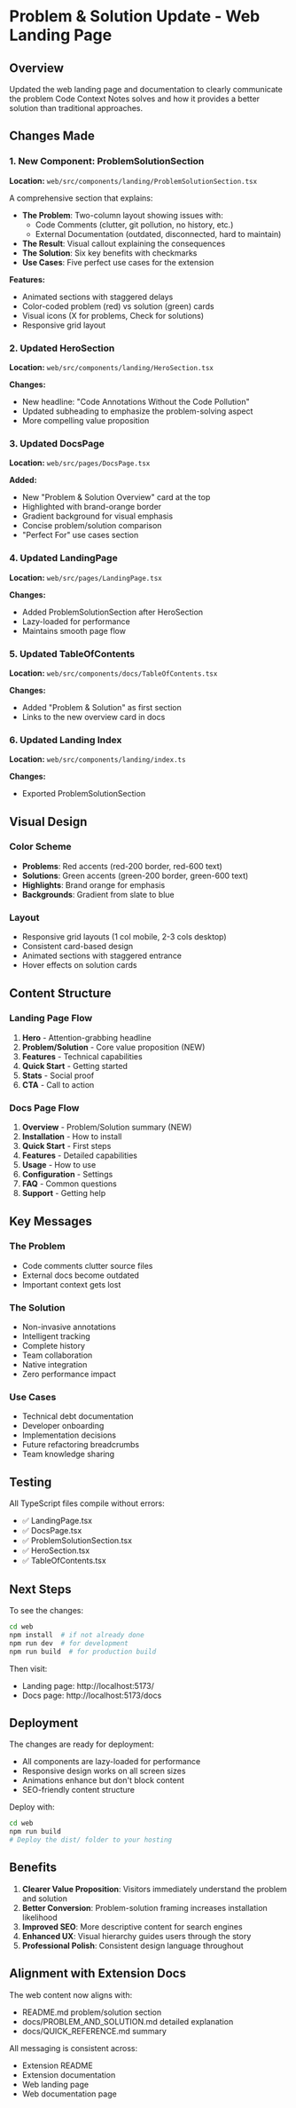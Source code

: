 # Problem & Solution Update - Web Landing Page

## Overview

Updated the web landing page and documentation to clearly communicate the problem Code Context Notes solves and how it provides a better solution than traditional approaches.

## Changes Made

### 1. New Component: ProblemSolutionSection

**Location:** `web/src/components/landing/ProblemSolutionSection.tsx`

A comprehensive section that explains:
- **The Problem**: Two-column layout showing issues with:
  - Code Comments (clutter, git pollution, no history, etc.)
  - External Documentation (outdated, disconnected, hard to maintain)
- **The Result**: Visual callout explaining the consequences
- **The Solution**: Six key benefits with checkmarks
- **Use Cases**: Five perfect use cases for the extension

**Features:**
- Animated sections with staggered delays
- Color-coded problem (red) vs solution (green) cards
- Visual icons (X for problems, Check for solutions)
- Responsive grid layout

### 2. Updated HeroSection

**Location:** `web/src/components/landing/HeroSection.tsx`

**Changes:**
- New headline: "Code Annotations Without the Code Pollution"
- Updated subheading to emphasize the problem-solving aspect
- More compelling value proposition

### 3. Updated DocsPage

**Location:** `web/src/pages/DocsPage.tsx`

**Added:**
- New "Problem & Solution Overview" card at the top
- Highlighted with brand-orange border
- Gradient background for visual emphasis
- Concise problem/solution comparison
- "Perfect For" use cases section

### 4. Updated LandingPage

**Location:** `web/src/pages/LandingPage.tsx`

**Changes:**
- Added ProblemSolutionSection after HeroSection
- Lazy-loaded for performance
- Maintains smooth page flow

### 5. Updated TableOfContents

**Location:** `web/src/components/docs/TableOfContents.tsx`

**Changes:**
- Added "Problem & Solution" as first section
- Links to the new overview card in docs

### 6. Updated Landing Index

**Location:** `web/src/components/landing/index.ts`

**Changes:**
- Exported ProblemSolutionSection

## Visual Design

### Color Scheme
- **Problems**: Red accents (red-200 border, red-600 text)
- **Solutions**: Green accents (green-200 border, green-600 text)
- **Highlights**: Brand orange for emphasis
- **Backgrounds**: Gradient from slate to blue

### Layout
- Responsive grid layouts (1 col mobile, 2-3 cols desktop)
- Consistent card-based design
- Animated sections with staggered entrance
- Hover effects on solution cards

## Content Structure

### Landing Page Flow
1. **Hero** - Attention-grabbing headline
2. **Problem/Solution** - Core value proposition (NEW)
3. **Features** - Technical capabilities
4. **Quick Start** - Getting started
5. **Stats** - Social proof
6. **CTA** - Call to action

### Docs Page Flow
1. **Overview** - Problem/Solution summary (NEW)
2. **Installation** - How to install
3. **Quick Start** - First steps
4. **Features** - Detailed capabilities
5. **Usage** - How to use
6. **Configuration** - Settings
7. **FAQ** - Common questions
8. **Support** - Getting help

## Key Messages

### The Problem
- Code comments clutter source files
- External docs become outdated
- Important context gets lost

### The Solution
- Non-invasive annotations
- Intelligent tracking
- Complete history
- Team collaboration
- Native integration
- Zero performance impact

### Use Cases
- Technical debt documentation
- Developer onboarding
- Implementation decisions
- Future refactoring breadcrumbs
- Team knowledge sharing

## Testing

All TypeScript files compile without errors:
- ✅ LandingPage.tsx
- ✅ DocsPage.tsx
- ✅ ProblemSolutionSection.tsx
- ✅ HeroSection.tsx
- ✅ TableOfContents.tsx

## Next Steps

To see the changes:

```bash
cd web
npm install  # if not already done
npm run dev  # for development
npm run build  # for production build
```

Then visit:
- Landing page: http://localhost:5173/
- Docs page: http://localhost:5173/docs

## Deployment

The changes are ready for deployment:
- All components are lazy-loaded for performance
- Responsive design works on all screen sizes
- Animations enhance but don't block content
- SEO-friendly content structure

Deploy with:
```bash
cd web
npm run build
# Deploy the dist/ folder to your hosting
```

## Benefits

1. **Clearer Value Proposition**: Visitors immediately understand the problem and solution
2. **Better Conversion**: Problem-solution framing increases installation likelihood
3. **Improved SEO**: More descriptive content for search engines
4. **Enhanced UX**: Visual hierarchy guides users through the story
5. **Professional Polish**: Consistent design language throughout

## Alignment with Extension Docs

The web content now aligns with:
- README.md problem/solution section
- docs/PROBLEM_AND_SOLUTION.md detailed explanation
- docs/QUICK_REFERENCE.md summary

All messaging is consistent across:
- Extension README
- Extension documentation
- Web landing page
- Web documentation page
